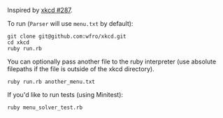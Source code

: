 Inspired by [xkcd #287](http://xkcd.com/287/).

To run (`Parser` will use `menu.txt` by default):

```shell
git clone git@github.com:wfro/xkcd.git
cd xkcd
ruby run.rb
```

You can optionally pass another file to the ruby interpreter (use absolute filepaths if the file is outside of the xkcd directory). 

```shell
ruby run.rb another_menu.txt
```

If you'd like to run tests (using Minitest):

```shell
ruby menu_solver_test.rb
```

